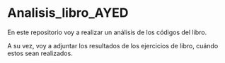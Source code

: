 # Analisis_libro_AYED
En este repositorio voy a realizar un análisis de los códigos del libro. 

A su vez, voy a adjuntar los resultados de los ejercicios de libro, cuándo estos sean realizados.
